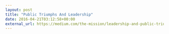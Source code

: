 ```yaml
---
layout: post
title: "Public Triumphs And Leadership"
date: 2016-04-21T03:12:58+00:00
external_url: https://medium.com/the-mission/leadership-and-public-triumphs-9f4ac316749c
---
```

